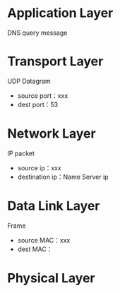 # Application Layer

DNS query message



# Transport Layer

UDP Datagram

- source port：xxx
- dest port：53



# Network Layer

IP packet

- source ip：xxx
- destination ip：Name Server ip



# Data Link Layer

Frame

- source MAC：xxx
- dest MAC：



# Physical Layer



